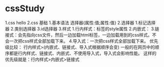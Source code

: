 # cssStudy
1.css hello
2.css 基础
    1.基本语法
        选择器{属性:值;属性:值}
    2.选择器
        1.标记选择器
        2.类别选择器
        3.id选择器
    3.样式
        1.行内样式：标签的style属性
        2.内嵌式：
        3.链接式：会先指向css文件，然后一边加载html标签，一边加载用到的css样式。不会一次把css样式全部加载下来。
        4.导入式：一次把css样式全部加载下来。
        优先级比较：
            行内样式>(内嵌式、链接式、导入式根据顺序会变)
            一般的在网页中的顺序都是行内样式、链接式、内嵌式、不使用导入式，导入式会影响性能。
                这样的优先级就是：行内样式>内嵌式>链接式